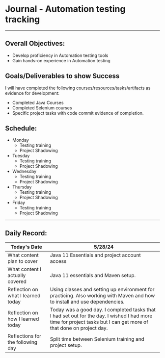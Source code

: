 # Journal - Automation testing tracking

---

## Overall Objectives:

[//]: # (The example\(s\) below should be specifics of the content that you plan on covering over the course of the 2 week learning period.  Additionally, they should be based directly on feedback from your manager.)
- Develop proficiency in Automation testing tools
- Gain hands-on experience in Automation testing

## Goals/Deliverables to show Success
I will have completed the following courses/resources/tasks/artifacts as evidence for development:

[//]: # (The example\(s\) below are EXHAUSTIVE, and should be attinable within the scope of the two weeks. You can have stretch goals if you like, but be reasonable with yourself in terms of what is a fair workload)
- Completed Java Courses
- Completed Selenium courses
- Specific project tasks with code commit evidence of completion.

## Schedule:

[//]: # (Complete this outline to show what you plan on covering each day - remember however, that this will likely change depending on your pprogress.  That is fine - just update it when you need to!)

- Monday
    - Testing training
    - Project Shadowing
- Tuesday
    - Testing training
    - Project Shadowing
- Wednesday
    - Testing training
    - Project Shadowing
- Thursday
    - Testing training
    - Project Shadowing
- Friday
    - Testing training
    - Project Shadowing

--- 
## Daily Record:
[//]: # (You’ll make one of these each day - just copy, paste, and edit the entry, keeping the most recent post at the top of this page. 
This reflection is what you’ll use to share out each day at standup.  
Remember however, that it is a guide only, and should be used accordingly.)

[//]: # (***Lastly, please remember that this daily record is for you.  
While your coaches will use it as a soft point of accountability, 
you should use it only as much as it supports your reflections in learning.
Sentences, bullet points, paragraphs, copy and pastes are welcome!***)

| Today's Date  | 5/28/24                                                                                                                                                            | 
|---|--------------------------------------------------------------------------------------------------------------------------------------------------------------------|
| What content plan to cover  | Java 11 Essentials and project account access                                                                                                                      |   
| What content I actually covered | Java 11 essentials and Maven setup.                                                                                                                                |  
| Reflection on what I learned today | Using classes and setting up environment for practicing. Also working with Maven and how to install and use dependencies.                                          |   
| Reflection on how I learned today | Today was a good day. I completed tasks that I had set out for the day. I wished I had more time for project tasks but I can get more of that done on project day. |
| Reflections for the following day| Split time between Selenium training and project setup.                                                                                                            